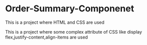 # Order-Summary-Componenet
This is a project where HTML and CSS are used

This is a project where some complex attribute of CSS like display flex,justify-content,align-items are used
